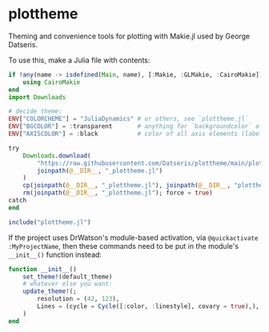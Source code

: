 # plottheme

Theming and convenience tools for plotting with Makie.jl used by George Datseris.

To use this, make a Julia file with contents:
```julia
if !any(name -> isdefined(Main, name), [:Makie, :GLMakie, :CairoMakie])
    using CairoMakie
end
import Downloads

# decide theme:
ENV["COLORCHEME"] = "JuliaDynamics" # or others, see `plottheme.jl`
ENV["BGCOLOR"] = :transparent       # anything for `backgroundcolor` of Makie
ENV["AXISCOLOR"] = :black           # color of all axis elements (labels, spines, ticks)

try
    Downloads.download(
        "https://raw.githubusercontent.com/Datseris/plottheme/main/plottheme.jl",
        joinpath(@__DIR__, "_plottheme.jl")
    )
    cp(joinpath(@__DIR__, "_plottheme.jl"), joinpath(@__DIR__, "plottheme.jl"); force = true)
    rm(joinpath(@__DIR__, "_plottheme.jl"); force = true)
catch
end

include("plottheme.jl")
```

If the project uses DrWatson's module-based activation, via `@quickactivate :MyProjectName`, then these commands need to be put in the module's `__init__()` function instead:

```julia
function __init__()
    set_theme!(default_theme)
    # whatever else you want:
    update_theme!(;
        resolution = (42, 123),
        Lines = (cycle = Cycle([:color, :linestyle], covary = true),),
    )
end
```

